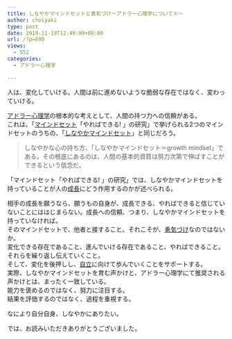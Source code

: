 ```yaml
---
title: しなやかマインドセットと勇気づけ〜アドラー心理学について④〜
author: choiyaki
type: post
date: 2019-11-19T12:49:09+00:00
url: /?p=690
views:
  - 552
categories:
  - アドラー心理学

---
```

人は、変化していける。人間は前に進めないような脆弱な存在ではなく、変わっていける。

[アドラー心理学][1]の根本的な考えとして、人間の持つ力への信頼がある。  
これは、「[マインドセット][2]「やればできる! 」の研究」で挙げられる2つのマインドセットのうちの、「[しなやかマインドセット][3]」と同じだろう。

> しなやかな心の持ち方、「しなやかマインドセット＝growth mindset」である。その根底にあるのは、人間の基本的資質は努力次第で伸ばすことができるという信念だ。

「マインドセット「やればできる! 」の研究」では、しなやかマインドセットを持っていることが人の[成長][4]にどう作用するのかが述べられる。

相手の成長を願うなら、願うもの自身が、成長できる、やればできると信じていないことにははじまらない。成長への信頼、つまり、しなやかマインドセットを持っていなければ。  
そのマインドセットで、他者と接すること。それこそが、[勇気づけ][5]なのではないか。  
変化できる存在であること、進んでいける存在であること、やればできること。  
それらを繰り返し伝えていくこと。  
そして、変化を後押しし、[自立][6]に向けて歩んでいくことをサポートする。  
実際、しなやかマインドセットを育む声かけと、アドラー心理学にて推奨される声かけとは、まったく一致している。  
能力を褒めるのではなく、努力に注目する。  
結果を評価するのではなく、過程を重視する。

なにより自分自身、しなやかにありたい。

では、お読みいただきありがとうございました。

 [1]: https://scrapbox.io/choiyaki-hondana/%E3%82%A2%E3%83%89%E3%83%A9%E3%83%BC%E5%BF%83%E7%90%86%E5%AD%A6
 [2]: https://scrapbox.io/choiyaki-hondana/%E3%83%9E%E3%82%A4%E3%83%B3%E3%83%89%E3%82%BB%E3%83%83%E3%83%88
 [3]: https://scrapbox.io/choiyaki-hondana/%E3%81%97%E3%81%AA%E3%82%84%E3%81%8B%E3%83%9E%E3%82%A4%E3%83%B3%E3%83%89%E3%82%BB%E3%83%83%E3%83%88
 [4]: https://scrapbox.io/choiyaki-hondana/%E6%88%90%E9%95%B7
 [5]: https://scrapbox.io/choiyaki-hondana/%E5%8B%87%E6%B0%97%E3%81%A5%E3%81%91
 [6]: https://scrapbox.io/choiyaki-hondana/%E8%87%AA%E7%AB%8B